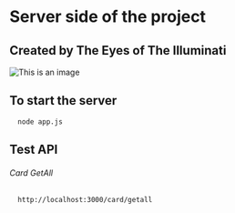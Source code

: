 # Server side of the project
## Created by The Eyes of The Illuminati
![This is an image](https://raw.githubusercontent.com/TranDinhKhoiNguyen512/Commercial-Web-App/main/FinalProjectWAD/img/poke.ico)

## To start the server
```
  node app.js
```
## Test API
###### Card GetAll
```
  http://localhost:3000/card/getall
```
